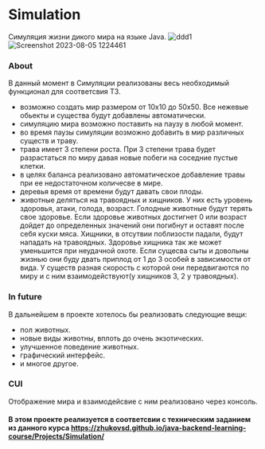# Simulation
Симуляция жизни дикого мира на языке Java.
![ddd1](https://github.com/dDevusS/Simulation-/assets/140493120/f6b85675-aee0-4d9e-aa0d-035a457ff74f) ![Screenshot 2023-08-05 1224461](https://github.com/dDevusS/Simulation-/assets/140493120/ca4aec0e-5e7f-49a8-97cc-d15f8388d98b)



### About
В данный момент в Симуляции реализованы весь необходимый функционал для соответсвия ТЗ.
- возможно создать мир размером от 10х10 до 50х50. Все нежевые обьекты и существа будут добавлены автоматически.
- симуляцию мира возможно поставить на паузу в любой момент.
- во время паузы симуляции возможно добавить в мир различных существ и траву.
- трава имеет 3 степени роста. При 3 степени трава будет разрастаться по миру давая новые побеги на соседние пустые клетки.
- в целях баланса реализовано автоматическое добавление травы при ее недостаточном количесве в мире.
- деревья время от времени будут давать свои плоды.
- животные деляться на травоядных и хищников. У них есть уровень здоровья, атаки, голода, возраст.
  Голодные животные будут терять свое здоровье. Если здоровье животных достигнет 0 или возраст дойдет до определенных значений они погибнут и оставят после себя куски мяса.
  Хищники, в отсутвии поблизости падали, будут нападать на травоядных. Здоровье хищника так же может уменьшится при неудачной охоте.
  Если сущесва сыты и довольны жизнью они буду двать приплод от 1 до 3 особей в зависимости от вида.
  У существ разная скорость с которой они передвигаются по миру и с ним взаимодействуют(у хищников 3, 2 у травоядных).

### In future
В дальнейшем в проекте хотелось бы реализовать следующие вещи:
- пол животных.
- новые виды животны, вплоть до очень экзотических.
- улучшенное поведение животных.
- графический интерфейс.
- и многое другое.

### CUI
Отображение мира и взаимодейсвие с ним реализовано через консоль.

#### В этом проекте реализуется в соответсвии с техническим заданием из данного курса https://zhukovsd.github.io/java-backend-learning-course/Projects/Simulation/
